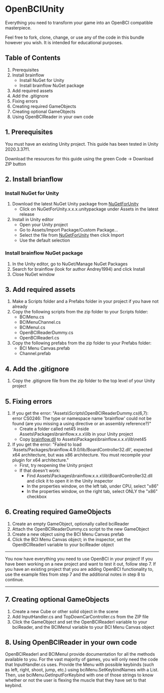 # OpenBCIUnity
Everything you need to transform your game into an OpenBCI compatible masterpiece.

Feel free to fork, clone, change, or use any of the code in this bundle however you wish. It is intended for educational purposes.

## Table of Contents
1. Prerequisites
2. Install brainflow
   - Install NuGet for Unity
   - Install brainflow NuGet package
3. Add required assets
4. Add the .gitignore
5. Fixing errors
6. Creating required GameObjects
7. Creating optional GameObjects
8. Using OpenBCIReader in your own code

## 1. Prerequisites

You must have an existing Unity project. This guide has been tested in Unity 2020.3.37f1.

Download the resources for this guide using the green Code -> Download ZIP button

## 2. Install brianflow

### Install NuGet for Unity

1. Download the latest NuGet Unity package from [NuGetForUnity](https://github.com/GlitchEnzo/NuGetForUnity/releases)
   - Click on NuGetForUnity.x.x.x.unitypackage under Assets in the latest release
2. Install in Unity editor
   - Open your Unity project
   - Go to Assets/Import Package/Custom Package...
   - Select the file from [NuGetForUnity](https://github.com/GlitchEnzo/NuGetForUnity/releases) then click Import
   - Use the default selection

### Install brainflow NuGet package

1. In the Unity editor, go to NuGet/Manage NuGet Packages
2. Search for brainflow (look for author Andrey1994) and click Install
3. Close NuGet window


## 3. Add required assets

1. Make a Scripts folder and a Prefabs folder in your project if you have not already
2. Copy the following scripts from the zip folder to your Scripts folder:
   - BCIMenu.cs
   - BCIMenuChannel.cs
   - BCIMenuI.cs
   - OpenBCIReaderDummy.cs
   - OpenBCIReaderI.cs
3. Copy the following prefabs from the zip folder to your Prefabs folder:
   - BCI Menu Canvas.prefab
   - Channel.prefab

## 4. Add the .gitignore

1. Copy the .gitignore file from the zip folder to the top level of your Unity project

## 5. Fixing errors

1. If you get the error: "Assets\Scripts\OpenBCIReaderDummy.cs(6,7): error CS0246: The type or namespace name 'brainflow' could not be found (are you missing a using directive or an assembly reference?)"
   - Create a folder called net45 inside Assets\Packages\brainflow.x.x.x\lib in your Unity project
   - Copy [brainflow.dll](https://github.com/Neurotechnology-Exploration-Team/OpenBCIUnity/blob/main/brainflow.dll) to Assets\Packages\brainflow.x.x.x\lib\net45
2. If you get the error: "Failed to load 'Assets/Packages/brainflow.4.9.0/lib/BoardController32.dll', expected x64 architecture, but was x86 architecture. You must recompile your plugin for x64 architecture."
   - First, try reopening the Unity project
   - If that doesn't work:
     - Find Assets\Packages\brainflow.x.x.x\lib\BoardController32.dll and click it to open it in the Unity inspector
     - In the properties window, on the left tab, under CPU, select "x86"
     - In the properties window, on the right tab, select ONLY the "x86" checkbox

## 6. Creating required GameObjects

1. Create an empty GameObject, optionally called bciReader
2. Attach the OpenBCIReaderDummy.cs script to the new GameObject
3. Create a new object using the BCI Menu Canvas prefab
4. Click the BCI Menu Canvas object; in the inspector, set the OpenBCIReaderI variable to your bciReader object

---

You now have everything you need to use OpenBCI in your project! If you have been working on a new project and want to test it out, follow step 7. If you have an existing project that you are adding OpenBCI functionality to, use the example files from step 7 and the additional notes in step 8 to continue.

---

## 7. Creating optional GameObjects

1. Create a new Cube or other solid object in the scene
2. Add InputHandler.cs and TopDownCarController.cs from the ZIP file
3. Click the GameObject and set the OpenBCIReaderI variable to your bciReader, and the BCIMenuI variable to your BCI Menu Canvas object

## 8. Using OpenBCIReader in your own code

OpenBCIReaderI and BCIMenuI provide documentation for all the methods available to you. For the vast majority of games, you will only need the code that InputHandler.cs uses. Provide the Menu with possible keybinds (such as left, right, shoot, jump, etc.) using bciMenu.SetKeybindNames with a List<string>. Then, use bciMenu.GetInputForKeybind with one of those strings to know whether or not the user is flexing the muscle that they have set to that keybind.
